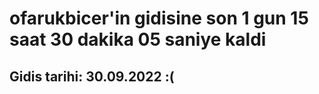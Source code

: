 # ofarukbicer'in gidisine son 1 gun 15 saat 30 dakika 05 saniye kaldi

## Gidis tarihi: 30.09.2022 :(